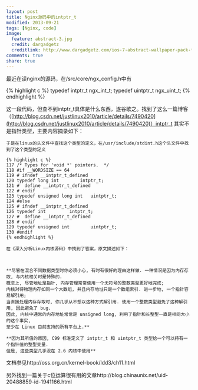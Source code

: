 ```yaml
---
layout: post
title: Nginx源码中的intptr_t
modified: 2013-09-21
tags: [Nginx, code]
image:
  feature: abstract-3.jpg
  credit: dargadgetz
  creditlink: http://www.dargadgetz.com/ios-7-abstract-wallpaper-pack-for-iphone-5-and-ipod-touch-retina/
comments: true
share: true
---
```


最近在读nginx的源码，在/src/core/ngx_config.h中有

{% highlight c %}
typedef intptr_t ngx_int_t;
typedef uintptr_t ngx_uint_t;
{% endhighlight %}

这一段代码，但查不到intptr_t具体是什么东西，遂谷歌之。找到了这么一篇博客（[http://blog.csdn.net/justlinux2010/article/details/7490420](http://blog.csdn.net/justlinux2010/article/details/7490420)）intptr_t 其实不是指针类型，主要内容摘录如下：

    于是在linux的头文件中查找这个类型的定义，在/usr/include/stdint.h这个头文件中找到了这个类型的定义

    {% highlight c %}
    117 /* Types for 'void *' pointers.  */  
    118 #if __WORDSIZE == 64  
    119 # ifndef __intptr_t_defined  
    120 typedef long int        intptr_t;  
    121 #  define __intptr_t_defined  
    122 # endif  
    123 typedef unsigned long int   uintptr_t;  
    124 #else  
    125 # ifndef __intptr_t_defined  
    126 typedef int         intptr_t;  
    127 #  define __intptr_t_defined  
    128 # endif  
    129 typedef unsigned int        uintptr_t;  
    130 #endif
    {% endhighlight %}

    在《深入分析Linux内核源码》中找到了答案，原文描述如下：



    **尽管在混合不同数据类型时你必须小心, 有时有很好的理由这样做. 一种情况是因为内存存取, 与内核相关时是特殊的. 
    概念上, 尽管地址是指针, 内存管理常常使用一个无符号的整数类型更好地完成; 
    内核对待物理内存如同一个大数组, 并且内存地址只是一个数组索引. 进一步地, 一个指针容易解引用; 
    当直接处理内存存取时, 你几乎从不想以这种方式解引用. 使用一个整数类型避免了这种解引用, 因此避免了 bug. 
    因此, 内核中通常的内存地址常常是 unsigned long, 利用了指针和长整型一直是相同大小的这个事实, 
    至少在 Linux 目前支持的所有平台上.**

    **因为其所值的原因, C99 标准定义了 intptr_t 和 uintptr_t 类型给一个可以持有一个指针值的整型变量. 
    但是, 这些类型几乎没在 2.6 内核中使用**

文档参见http://oss.org.cn/kernel-book/ldd3/ch11.html

另外找到一篇关于c位运算很有用的文章http://blog.chinaunix.net/uid-20488859-id-1941166.html
